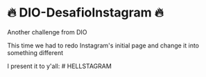 # :fire: DIO-DesafioInstagram :fire:

Another challenge from DIO

This time we had to redo Instagram's initial page and change it into something different

I present it to y'all: # HELLSTAGRAM
